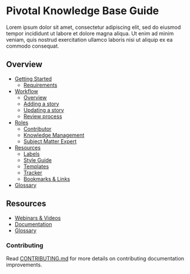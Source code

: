 Pivotal Knowledge Base Guide
===========

Lorem ipsum dolor sit amet, consectetur adipiscing elit, sed do eiusmod tempor incididunt ut labore et dolore magna aliqua. Ut enim ad minim veniam, quis nostrud exercitation ullamco laboris nisi ut aliquip ex ea commodo consequat.

Overview
------------------

-   [Getting Started](https://github.com/timani/pcf-loggregator/tree/structure#overview)
    - [Requirements ](http://github.com/cloudfoundry/docs-cloudfoundry-concepts)
-   [Workflow](https://github.com/timani/pcf-loggregator/tree/structure#general)
    - [Overview](http://github.com/cloudfoundry/docs-cloudfoundry-concepts)
    - [Adding a story](http://github.com/cloudfoundry/docs-cloudfoundry-concepts)
    - [Updating a story](https://github.com/cloudfoundry/docs-cf-cli)
    - [Review process](http://github.com/cloudfoundry/docs-dev-guide)    
-   [Roles](https://github.com/timani/pcf-loggregator/tree/structure#general)
    - [Contributor](http://github.com/cloudfoundry/docs-dev-guide)
    - [Knowledge Management](http://github.com/cloudfoundry/docs-cloudfoundry-concepts)
    - [Subject Matter Expert](https://github.com/cloudfoundry/docs-cf-cli)
-   [Resources](https://github.com/timani/pcf-loggregator/tree/structure#general) 
    - [Labels](http://github.com/cloudfoundry/docs-cloudfoundry-concepts)
    - [Style Guide](http://github.com/cloudfoundry/docs-cloudfoundry-concepts)
    - [Templates](http://github.com/cloudfoundry/docs-cloudfoundry-concepts)
    - [Tracker](http://github.com/cloudfoundry/docs-cloudfoundry-concepts)
    - [Bookmarks & Links](http://github.com/cloudfoundry/docs-cloudfoundry-concepts)
- [Glossary](http://github.com/cloudfoundry/docs-cloudfoundry-concepts)

Resources
------------------------------ 

* [Webinars & Videos](http://github.com/cloudfoundry/docs-cloudfoundry-concepts)
* [Documentation](https://github.com/cloudfoundry/docs-cf-cli)
* [Glossary](http://github.com/cloudfoundry/docs-dev-guide)

  
### Contributing

Read [CONTRIBUTING.md](<CONTRIBUTING.md>) for more details on contributing
documentation improvements.

